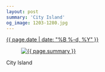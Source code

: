 ```yaml
---
layout: post
summary: 'City Island'
og_image: 1203-1280.jpg
---
```


<div class="post">
 <time>
  <a href="/1203">
   {{ page.date | date: "%B %-d, %Y" }}
  </a>
 </time>
 <a href="/1203">
  <figure data-taken="9/21/2020">
   <img alt="{{ page.summary }}" sizes="(min-width: 700px) 50vw, calc(100vw - 2rem)" src="{{ site.assets_url }}/1203-640.jpg" srcset="{{ site.assets_url }}/1203-320.jpg 320w, {{ site.assets_url }}/1203-640.jpg 640w, {{ site.assets_url }}/1203-960.jpg 960w, {{ site.assets_url }}/1203-1280.jpg 1280w"/>
  </figure>
 </a>
 <span>
  City Island
 </span>
</div>
